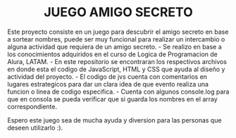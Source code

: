 <h1 align="center"> JUEGO AMIGO SECRETO  </h1>
Este proyecto consiste en un juego para descubrir el amigo secreto en base a sortear nombres, puede ser muy funcional para realizar un intercambio o alguna actividad que requiera de un amigo secreto.
- Se realizo en base a los conocimientos adquiridos en el curso de Logica de Programacion de Alura, LATAM. 
- En este repositorio se encontraran los respectivos archivos en donde esta el codigo de JavaScript, HTML y CSS que ayuda al diseño y actividad del proyecto.
- El codigo de jvs cuenta con comentarios en lugares estrategicos para dar un clara idea de que evento realiza una funcion o linea de codigo especifica.
- Cuenta con algunos console.log para que en consola se pueda verificar que si guarda los nombres en el array correspondiente.

Espero este juego sea de mucha ayuda y diversion para las personas que deseen utilizarlo :).
